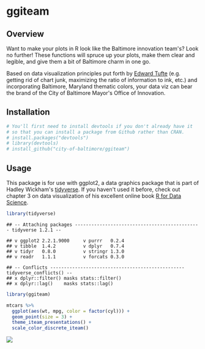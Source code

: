 
ggiteam
=======

Overview
--------

Want to make your plots in R look like the Baltimore innovation team's? Look no further! These functions will spruce up your plots, make them clear and legible, and give them a bit of Baltimore charm in one go.

Based on data visualization principles put forth by [Edward Tufte](https://www.edwardtufte.com/tufte/) (e.g. getting rid of chart junk, maximizing the ratio of information to ink, etc.) and incorporating Baltimore, Maryland thematic colors, your data viz can bear the brand of the City of Baltimore Mayor's Office of Innovation.

Installation
------------

``` r
# You'll first need to install devtools if you don't already have it
# so that you can install a package from Github rather than CRAN.
# install.packages("devtools")
# library(devtools)
# install_github("city-of-baltimore/ggiteam")
```

Usage
-----

This package is for use with ggplot2, a data graphics package that is part of Hadley Wickham's [tidyverse](https://www.tidyverse.org/). If you haven't used it before, check out chapter 3 on data visualization of his excellent online book [R for Data Science](http://r4ds.had.co.nz/data-visualisation.html).

``` r
library(tidyverse)
```

    ## -- Attaching packages ---------------------------------------------- tidyverse 1.2.1 --

    ## v ggplot2 2.2.1.9000     v purrr   0.2.4     
    ## v tibble  1.4.2          v dplyr   0.7.4     
    ## v tidyr   0.8.0          v stringr 1.3.0     
    ## v readr   1.1.1          v forcats 0.3.0

    ## -- Conflicts ------------------------------------------------- tidyverse_conflicts() --
    ## x dplyr::filter() masks stats::filter()
    ## x dplyr::lag()    masks stats::lag()

``` r
library(ggiteam)

mtcars %>%
  ggplot(aes(wt, mpg, color = factor(cyl))) +
  geom_point(size = 3) +
  theme_iteam_presentations() +
  scale_color_discrete_iteam()
```

![](README_files/figure-markdown_github/unnamed-chunk-2-1.png)
